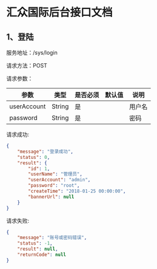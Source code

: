 # 汇众国际后台接口文档

## 1、登陆

服务地址：/sys/login

请求方法：POST

请求参数：

| 参数          | 类型     | 是否必须 | 默认值  | 说明   |
| ----------- | ------ | ---- | ---- | ---- |
| userAccount | String | 是    |      | 用户名  |
| password    | String | 是    |      | 密码   |

请求成功:

```json
{
    "message": "登录成功",
    "status": 0,
    "result": {
        "id": 1,
        "userName": "管理员",
        "userAccount": "admin",
        "password": "root",
        "createTime": "2018-01-25 00:00:00",
        "bannerUrl": null
    }
}
```

请求失败:

```json
{
    "message": "账号或密码错误",
    "status": -1,
    "result": null,
    "returnCode": null
}
```

